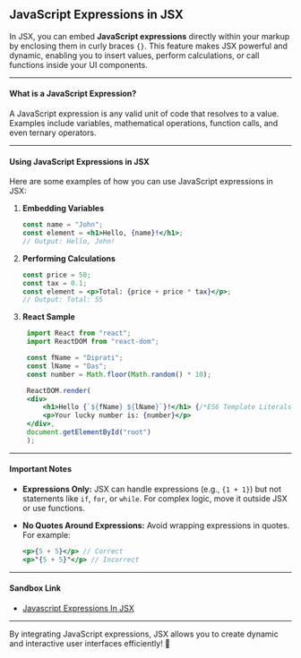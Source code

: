 ## JavaScript Expressions in JSX

In JSX, you can embed **JavaScript expressions** directly within your markup by enclosing them in curly braces `{}`. This feature makes JSX powerful and dynamic, enabling you to insert values, perform calculations, or call functions inside your UI components.

---

#### **What is a JavaScript Expression?**

A JavaScript expression is any valid unit of code that resolves to a value. Examples include variables, mathematical operations, function calls, and even ternary operators.

---

#### **Using JavaScript Expressions in JSX**

Here are some examples of how you can use JavaScript expressions in JSX:

1. **Embedding Variables**

   ```jsx
   const name = "John";
   const element = <h1>Hello, {name}!</h1>;
   // Output: Hello, John!
   ```

2. **Performing Calculations**
   ```jsx
   const price = 50;
   const tax = 0.1;
   const element = <p>Total: {price + price * tax}</p>;
   // Output: Total: 55
   ```
3. **React Sample**
   ```jsx
    import React from "react";
    import ReactDOM from "react-dom";

    const fName = "Diprati";
    const lName = "Das";
    const number = Math.floor(Math.random() * 10);

    ReactDOM.render(
    <div>
        <h1>Hello {`${fName} ${lName}`}!</h1> {/*ES6 Template Literals*/}
        <p>Your lucky number is: {number}</p>
    </div>,
    document.getElementById("root")
    );
    ```

---

#### **Important Notes**

- **Expressions Only:** JSX can handle expressions (e.g., `{1 + 1}`) but not statements like `if`, `for`, or `while`. For complex logic, move it outside JSX or use functions.
- **No Quotes Around Expressions:** Avoid wrapping expressions in quotes. For example:    

    ```jsx
    <p>{5 + 5}</p> // Correct
    <p>"{5 + 5}"</p> // Incorrect
    ```

---

#### **Sandbox Link**
- [Javascript Expressions In JSX](https://codesandbox.io/p/sandbox/javascript-expressions-in-jsx-xg3yw3)

---

By integrating JavaScript expressions, JSX allows you to create dynamic and interactive user interfaces efficiently! 🎉
